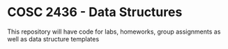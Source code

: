 # COSC 2436 - Data Structures

This repository will have code for labs, homeworks, group assignments as well as data structure templates
